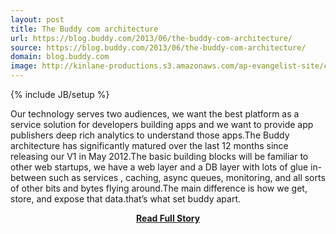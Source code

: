 ```yaml
---
layout: post
title: The Buddy com architecture
url: https://blog.buddy.com/2013/06/the-buddy-com-architecture/
source: https://blog.buddy.com/2013/06/the-buddy-com-architecture/
domain: blog.buddy.com
image: http://kinlane-productions.s3.amazonaws.com/ap-evangelist-site/curated/screenshots/9589_blog_buddy_com.png
---
```

{% include JB/setup %}<p>Our technology serves two audiences, we want the best platform as a service solution for developers building apps and we want to provide app publishers deep rich analytics to understand those apps.The Buddy architecture has significantly matured over the last 12 months since releasing our V1 in May 2012.The basic building blocks will be familiar to other web startups, we have a web layer and a DB layer with lots of glue in-between such as services , caching, async queues, monitoring, and all sorts of other bits and bytes flying around.The main difference is how we get, store, and expose that data.that’s what set buddy apart.</p>
<center><p><a href="https://blog.buddy.com/2013/06/the-buddy-com-architecture/" style='padding:25px; font-sze:18px; font-weight: bold;'>Read Full Story</a></p></center>
